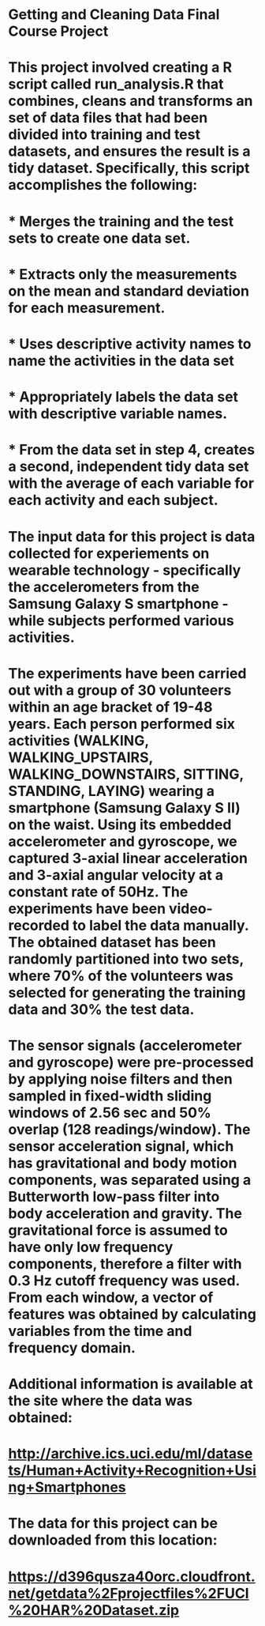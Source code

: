 # Getting and Cleaning Data Final Course Project

# This project involved creating a R script called run_analysis.R that combines, cleans and transforms an set of data files that had been divided into training and test datasets, and ensures the result is a tidy dataset. Specifically, this script accomplishes the following:

# * Merges the training and the test sets to create one data set.
# * Extracts only the measurements on the mean and standard deviation for each measurement.
# * Uses descriptive activity names to name the activities in the data set
# * Appropriately labels the data set with descriptive variable names.
# * From the data set in step 4, creates a second, independent tidy data set with the average of each variable for each activity and each subject.

# The input data for this project is data collected for experiements on wearable technology - specifically the accelerometers from the Samsung Galaxy S smartphone - while subjects performed various activities. 

# The experiments have been carried out with a group of 30 volunteers within an age bracket of 19-48 years. Each person performed six activities (WALKING, WALKING_UPSTAIRS, WALKING_DOWNSTAIRS, SITTING, STANDING, LAYING) wearing a smartphone (Samsung Galaxy S II) on the waist. Using its embedded accelerometer and gyroscope, we captured 3-axial linear acceleration and 3-axial angular velocity at a constant rate of 50Hz. The experiments have been video-recorded to label the data manually. The obtained dataset has been randomly partitioned into two sets, where 70% of the volunteers was selected for generating the training data and 30% the test data. 

# The sensor signals (accelerometer and gyroscope) were pre-processed by applying noise filters and then sampled in fixed-width sliding windows of 2.56 sec and 50% overlap (128 readings/window). The sensor acceleration signal, which has gravitational and body motion components, was separated using a Butterworth low-pass filter into body acceleration and gravity. The gravitational force is assumed to have only low frequency components, therefore a filter with 0.3 Hz cutoff frequency was used. From each window, a vector of features was obtained by calculating variables from the time and frequency domain. 

# Additional information is available at the site where the data was obtained:

# http://archive.ics.uci.edu/ml/datasets/Human+Activity+Recognition+Using+Smartphones

# The data for this project can be downloaded from this location:

# https://d396qusza40orc.cloudfront.net/getdata%2Fprojectfiles%2FUCI%20HAR%20Dataset.zip
